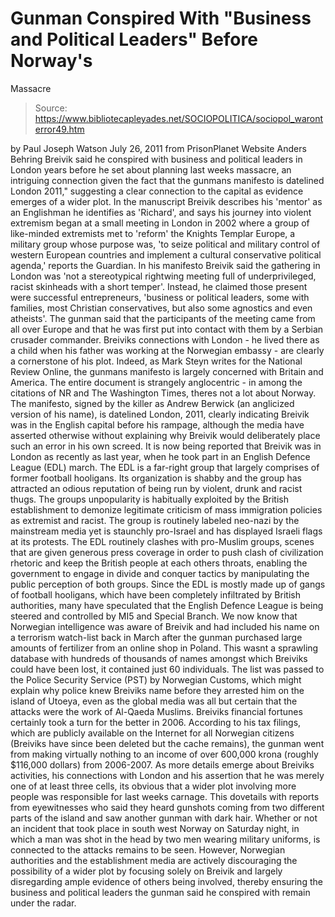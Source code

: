 # Gunman Conspired With "Business and Political Leaders" Before Norway's 
Massacre

> Source: https://www.bibliotecapleyades.net/SOCIOPOLITICA/sociopol_waronterror49.htm

by Paul Joseph Watson
July 26, 2011
from
PrisonPlanet Website
Anders Behring Breivik said he conspired with business and political
leaders in London years before he set about planning last weeks massacre,
an intriguing connection given the fact that the gunmans manifesto is
datelined London 2011," suggesting a clear connection to the capital as
evidence emerges of a wider plot.
In the manuscript Breivik describes his 'mentor' as an Englishman he
identifies as 'Richard', and says his journey into violent extremism began
at a small meeting in London in 2002 where a group of like-minded extremists
met to 'reform' the Knights Templar Europe, a military group whose purpose
was, 'to seize political and military control of western European countries
and implement a cultural conservative political agenda,' reports the
Guardian.
In his manifesto Breivik said the gathering in London was
'not a
stereotypical rightwing meeting full of underprivileged, racist skinheads
with a short temper'. Instead, he claimed those present were successful
entrepreneurs, 'business or political leaders, some with families, most
Christian conservatives, but also some agnostics and even atheists'.
The gunman said that the participants of the meeting came from all over
Europe and that he was first put into contact with them by a Serbian
crusader commander.
Breiviks connections with London - he lived there as a child when his
father was working at the Norwegian embassy - are clearly a cornerstone of
his plot.
Indeed, as Mark Steyn writes for the National Review Online, the
gunmans manifesto is largely concerned with Britain and America.
The
entire document is strangely anglocentric - in among the citations of NR and
The Washington Times, theres not a lot about Norway.
The manifesto, signed by the killer as Andrew Berwick (an
anglicized
version of his name), is datelined London, 2011, clearly indicating
Breivik was in the English capital before his rampage, although the media
have asserted otherwise without explaining why Breivik would deliberately
place such an error in his own screed.
It is now being reported that Breivik was in London as recently as last
year, when he took part in an English Defence League (EDL) march.
The EDL is a
far-right group that largely comprises of former football hooligans. Its
organization is shabby and the group has attracted an odious reputation of
being run by violent, drunk and racist thugs. The groups unpopularity is
habitually exploited by the British establishment to demonize legitimate
criticism of mass immigration policies as extremist and racist.
The group is routinely labeled neo-nazi by the
mainstream media yet is staunchly pro-Israel and has displayed Israeli flags
at its protests.
The EDL routinely clashes with pro-Muslim groups, scenes
that are given generous press coverage in order to push clash of
civilization rhetoric and keep the British people at each others throats,
enabling the government to engage in divide and conquer tactics by
manipulating the public perception of both groups.
Since the EDL is mostly made up of gangs of football hooligans, which have
been completely infiltrated by British authorities, many have speculated
that the English Defence League is being steered and controlled by MI5 and
Special Branch.
We now know that Norwegian intelligence was aware of Breivik and had
included his name on a terrorism watch-list back in March after the gunman
purchased large amounts of fertilizer from an online shop in Poland. This
wasnt a sprawling database with hundreds of thousands of names amongst
which Breiviks could have been lost, it contained just 60 individuals.
The list was passed to the Police Security Service (PST) by Norwegian
Customs, which might explain why police knew Breiviks name before they
arrested him on the island of Utoeya, even as the global media was all but
certain that the attacks were the work of Al-Qaeda Muslims.
Breiviks financial fortunes certainly took a turn for the better in 2006.
According to his tax filings, which are publicly available on the Internet
for all Norwegian citizens (Breiviks have since been deleted but
the cache
remains), the gunman went from making virtually nothing to an income of over
600,000 krona (roughly $116,000 dollars) from 2006-2007.
As more details emerge about Breiviks activities, his connections with
London and his assertion that he was merely one of at least three cells,
its obvious that a wider plot involving more people was responsible for
last weeks carnage. This dovetails with reports from eyewitnesses who said
they heard gunshots coming from two different parts of the island and saw
another gunman with dark hair.
Whether or not an incident that took place in
south west Norway on Saturday night, in which a man was shot in the head by
two men wearing military uniforms, is connected to the attacks remains to be
seen.
However, Norwegian authorities and the establishment media are actively
discouraging the possibility of a wider plot by focusing solely on Breivik
and largely disregarding ample evidence of others being involved, thereby
ensuring the business and political leaders the gunman said he conspired
with remain under the radar.
